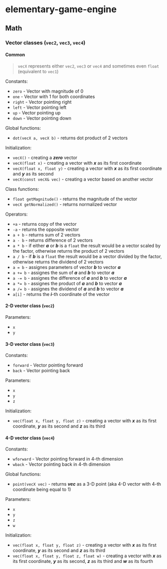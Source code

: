 # elementary-game-engine

## Math
### Vector classes (`vec2`, `vec3`, `vec4`)
#### Common
> `vecX` represents either `vec2`, `vec3` or `vec4` and sometimes even `float` (equivalent to `vec1`)
 
Constants:
- `zero` - Vector with magnitude of 0
- `one` - Vector with 1 for both coordinates
- `right` - Vector pointing right
- `left` - Vector pointing left
- `up` - Vector pointing up
- `down` - Vector pointing down

Global functions:
- `dot(vecX a, vecX b)` - returns dot product of 2 vectors

Initialization:
- `vecX()` - creating a ***zero*** vector
- `vecX(float x)` - creating a vector with ***x*** as its first coordinate
- `vecX(float x, float y)` - creating a vector with ***x*** as its first coordinate and ***y*** as its second
- `vecX(const vecX& vec)` - creating a vector based on another vector
  
Class functions:
- `float getMagnitude()` - returns the magnitude of the vector
- `vecX getNormalized()` - returns normalized vector

Operators:
- `+a` - returns copy of the vector
- `-a` - returns the opposite vector
- `a + b` - returns sum of 2 vectors
- `a - b` - returns difference of 2 vectors
- `a * b` - if either ***a*** or ***b*** is a `float` the result would be a vector scaled by the factor, otherwise returns the product of 2 vectors
- `a / b` - if ***b*** is a `float` the result would be a vector divided by the factor, otherwise returns the dividend of 2 vectors
- `a = b` - assignes parameters of vector ***b*** to vector ***a***
- `a += b` - assignes the sum of ***a*** and ***b*** to vector ***a***
- `a -= b` - assignes the difference of ***a*** and ***b*** to vector ***a***
- `a *= b` - assignes the product of ***a*** and ***b*** to vector ***a***
- `a /= b` - assignes the dividend of ***a*** and ***b*** to vector ***a***
- `a[i]` - returns the ***i***-th coordinate of the vector


#### 2-D vector class (`vec2`)

Parameters:
- `x`
- `y`

#### 3-D vector class (`vec3`)

Constants:
- `forward` - Vector pointing forward
- `back` - Vector pointing back

Parameters:
- `x`
- `y`
- `z`

Initialization:
- `vec(float x, float y, float z)` - creating a vector with ***x*** as its first coordinate, ***y*** as its second and ***z*** as its third

#### 4-D vector class (`vec4`)

Constants:
- `wforward` - Vector pointing forward in 4-th dimension
- `wback` - Vector pointing back in 4-th dimension

Global functions:
- `point(vecX vec)` - returns ***vec*** as a 3-D point (aka 4-D vector with 4-th coordinate being equal to 1)

Parameters:
- `x`
- `y`
- `z`
- `w`

Initialization:
- `vec(float x, float y, float z)` - creating a vector with ***x*** as its first coordinate, ***y*** as its second and ***z*** as its third
- `vec(float x, float y, float z, float w)` - creating a vector with ***x*** as its first coordinate, ***y*** as its second, ***z*** as its third and ***w*** as its fourth
